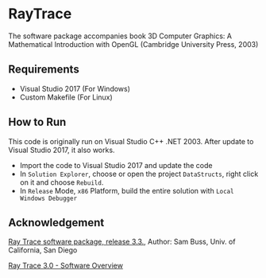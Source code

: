 # RayTrace
The software package accompanies book 3D Computer Graphics: A Mathematical Introduction with OpenGL (Cambridge University Press, 2003)

## Requirements

* Visual Studio 2017 (For Windows)
* Custom Makefile (For Linux)

## How to Run
This code is originally run on Visual Studio C++ .NET 2003. After update to Visual Studio 2017, it also works.
* Import the code to Visual Studio 2017 and update the code
* In `Solution Explorer`, choose or open the project `DataStructs`, right click on it and choose `Rebuild`.
* In `Release` Mode, `x86` Platform, build the entire solution with `Local Windows Debugger` 

## Acknowledgement
[Ray Trace software package, release 3.3.](http://www.math.ucsd.edu/~sbuss/MathCG/RayTrace/), Author: Sam Buss, Univ. of California, San Diego

[Ray Trace 3.0 - Software Overview](https://www.math.ucsd.edu/~sbuss/MathCG/RayTrace/raytrace_3.0_intro.html)
